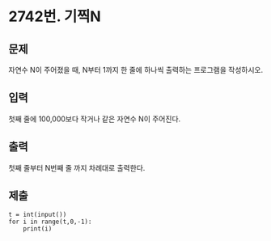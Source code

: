 # 2742번. 기찍N



## 문제

자연수 N이 주어졌을 때, N부터 1까지 한 줄에 하나씩 출력하는 프로그램을 작성하시오.



## 입력

첫째 줄에 100,000보다 작거나 같은 자연수 N이 주어진다.



## 출력

첫째 줄부터 N번째 줄 까지 차례대로 출력한다.



## 제출

```
t = int(input())
for i in range(t,0,-1):
    print(i)
```

